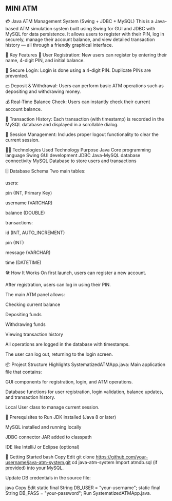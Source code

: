## MINI ATM




💳 Java ATM Management System (Swing + JDBC + MySQL)
This is a Java-based ATM simulation system built using Swing for GUI and JDBC with MySQL for data persistence. It allows users to register with their PIN, log in securely, manage their account balance, and view detailed transaction history — all through a friendly graphical interface.

📌 Key Features
👤 User Registration: New users can register by entering their name, 4-digit PIN, and initial balance.

🔐 Secure Login: Login is done using a 4-digit PIN. Duplicate PINs are prevented.

💵 Deposit & Withdrawal: Users can perform basic ATM operations such as depositing and withdrawing money.

💰 Real-Time Balance Check: Users can instantly check their current account balance.

📜 Transaction History: Each transaction (with timestamp) is recorded in the MySQL database and displayed in a scrollable dialog.

🔁 Session Management: Includes proper logout functionality to clear the current session.

🧑‍💻 Technologies Used
Technology	Purpose
Java	Core programming language
Swing	GUI development
JDBC	Java-MySQL database connectivity
MySQL	Database to store users and transactions

🗄️ Database Schema
Two main tables:

users:

pin (INT, Primary Key)

username (VARCHAR)

balance (DOUBLE)

transactions:

id (INT, AUTO_INCREMENT)

pin (INT)

message (VARCHAR)

time (DATETIME)

🛠️ How It Works
On first launch, users can register a new account.

After registration, users can log in using their PIN.

The main ATM panel allows:

Checking current balance

Depositing funds

Withdrawing funds

Viewing transaction history

All operations are logged in the database with timestamps.

The user can log out, returning to the login screen.

📦 Project Structure Highlights
SystematizedATMApp.java: Main application file that contains:

GUI components for registration, login, and ATM operations.

Database functions for user registration, login validation, balance updates, and transaction history.

Local User class to manage current session.

🧪 Prerequisites to Run
JDK installed (Java 8 or later)

MySQL installed and running locally

JDBC connector JAR added to classpath

IDE like IntelliJ or Eclipse (optional)

🚀 Getting Started
bash
Copy
Edit
git clone https://github.com/your-username/java-atm-system.git
cd java-atm-system
Import atmdb.sql (if provided) into your MySQL.

Update DB credentials in the source file:

java
Copy
Edit
static final String DB_USER = "your-username";
static final String DB_PASS = "your-password";
Run SystematizedATMApp.java.
